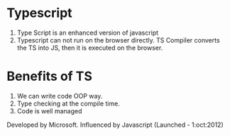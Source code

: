 # Typescript

1. Type Script is an enhanced version of javascript
2. Typescript can not run on the browser directly. TS Compiler converts the TS into JS, then it is executed on the browser.

# Benefits of TS

1. We can write code OOP way.
2. Type checking at the compile time.
3. Code is well managed

Developed by Microsoft. Influenced by Javascript (Launched - 1:oct:2012)
